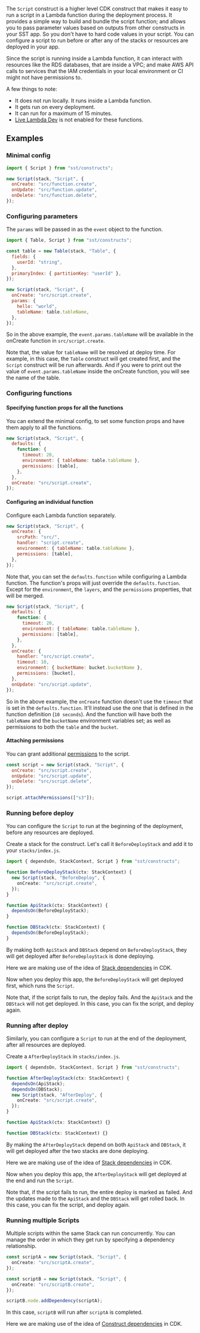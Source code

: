The `Script` construct is a higher level CDK construct that makes it easy to run a script in a Lambda function during the deployment process. It provides a simple way to build and bundle the script function; and allows you to pass parameter values based on outputs from other constructs in your SST app. So you don't have to hard code values in your script. You can configure a script to run before or after any of the stacks or resources are deployed in your app.

Since the script is running inside a Lambda function, it can interact with resources like the RDS databases, that are inside a VPC; and make AWS API calls to services that the IAM credentials in your local environment or CI might not have permissions to.

A few things to note:

- It does not run locally. It runs inside a Lambda function.
- It gets run on every deployment.
- It can run for a maximum of 15 minutes.
- [Live Lambda Dev](/live-lambda-development.md) is not enabled for these functions.

## Examples

### Minimal config

```js
import { Script } from "sst/constructs";

new Script(stack, "Script", {
  onCreate: "src/function.create",
  onUpdate: "src/function.update",
  onDelete: "src/function.delete",
});
```

### Configuring parameters

The `params` will be passed in as the `event` object to the function.

```js {12-15}
import { Table, Script } from "sst/constructs";

const table = new Table(stack, "Table", {
  fields: {
    userId: "string",
  },
  primaryIndex: { partitionKey: "userId" },
});

new Script(stack, "Script", {
  onCreate: "src/script.create",
  params: {
    hello: "world",
    tableName: table.tableName,
  },
});
```

So in the above example, the `event.params.tableName` will be available in the onCreate function in `src/script.create`.

Note that, the value for `tableName` will be resolved at deploy time. For example, in this case, the `Table` construct will get created first, and the `Script` construct will be run afterwards. And if you were to print out the value of `event.params.tableName` inside the onCreate function, you will see the name of the table.

### Configuring functions

#### Specifying function props for all the functions

You can extend the minimal config, to set some function props and have them apply to all the functions.

```js {3-7}
new Script(stack, "Script", {
  defaults: {
    function: {
      timeout: 20,
      environment: { tableName: table.tableName },
      permissions: [table],
    },
  },
  onCreate: "src/script.create",
});
```

#### Configuring an individual function

Configure each Lambda function separately.

```js
new Script(stack, "Script", {
  onCreate: {
    srcPath: "src/",
    handler: "script.create",
    environment: { tableName: table.tableName },
    permissions: [table],
  },
});
```

Note that, you can set the `defaults.function` while configuring a Lambda function. The function's props will just override the `defaults.function`. Except for the `environment`, the `layers`, and the `permissions` properties, that will be merged.

```js
new Script(stack, "Script", {
  defaults: {
    function: {
      timeout: 20,
      environment: { tableName: table.tableName },
      permissions: [table],
    },
  },
  onCreate: {
    handler: "src/script.create",
    timeout: 10,
    environment: { bucketName: bucket.bucketName },
    permissions: [bucket],
  },
  onUpdate: "src/script.update",
});
```

So in the above example, the `onCreate` function doesn't use the `timeout` that is set in the `defaults.function`. It'll instead use the one that is defined in the function definition (`10 seconds`). And the function will have both the `tableName` and the `bucketName` environment variables set; as well as permissions to both the `table` and the `bucket`.

#### Attaching permissions

You can grant additional [permissions](Permissions.md) to the script.

```js {7}
const script = new Script(stack, "Script", {
  onCreate: "src/script.create",
  onUpdate: "src/script.update",
  onDelete: "src/script.delete",
});

script.attachPermissions(["s3"]);
```

### Running before deploy

You can configure the `Script` to run at the beginning of the deployment, before any resources are deployed.

Create a stack for the construct. Let's call it `BeforeDeployStack` and add it to your `stacks/index.js`.

```ts
import { dependsOn, StackContext, Script } from "sst/constructs";

function BeforeDeployStack(ctx: StackContext) {
  new Script(stack, "BeforeDeploy", {
    onCreate: "src/script.create",
  });
}

function ApiStack(ctx: StackContext) {
  dependsOn(BeforeDeployStack);
}

function DBStack(ctx: StackContext) {
  dependsOn(BeforeDeployStack);
}
```

By making both `ApiStack` and `DBStack` depend on `BeforeDeployStack`, they will get deployed after `BeforeDeployStack` is done deploying.

Here we are making use of the idea of [Stack dependencies](https://docs.aws.amazon.com/cdk/api/v2/docs/aws-cdk-lib-readme.html#stack-dependencies) in CDK.

Now when you deploy this app, the `BeforeDeployStack` will get deployed first, which runs the `Script`.

Note that, if the script fails to run, the deploy fails. And the `ApiStack` and the `DBStack` will not get deployed. In this case, you can fix the script, and deploy again.

### Running after deploy

Similarly, you can configure a `Script` to run at the end of the deployment, after all resources are deployed.

Create a `AfterDeployStack` in `stacks/index.js`.

```ts
import { dependsOn, StackContext, Script } from "sst/constructs";

function AfterDeployStack(ctx: StackContext) {
  dependsOn(ApiStack);
  dependsOn(DBStack);
  new Script(stack, "AfterDeploy", {
    onCreate: "src/script.create",
  });
}

function ApiStack(ctx: StackContext) {}

function DBStack(ctx: StackContext) {}
```

By making the `AfterDeployStack` depend on both `ApiStack` and `DBStack`, it will get deployed after the two stacks are done deploying.

Here we are making use of the idea of [Stack dependencies](https://docs.aws.amazon.com/cdk/api/v2/docs/aws-cdk-lib-readme.html#stack-dependencies) in CDK.

Now when you deploy this app, the `AfterDeployStack` will get deployed at the end and run the `Script`.

Note that, if the script fails to run, the entire deploy is marked as failed. And the updates made to the `ApiStack` and the `DBStack` will get rolled back. In this case, you can fix the script, and deploy again.

### Running multiple Scripts

Multiple scripts within the same Stack can run concurrently. You can manage the order in which they get run by specifying a dependency relationship.

```ts {9}
const scriptA = new Script(stack, "Script", {
  onCreate: "src/scriptA.create",
});

const scriptB = new Script(stack, "Script", {
  onCreate: "src/scriptB.create",
});

scriptB.node.addDependency(scriptA);
```

In this case, `scriptB` will run after `scriptA` is completed.

Here we are making use of the idea of [Construct dependencies](https://docs.aws.amazon.com/cdk/api/v2/docs/aws-cdk-lib-readme.html#construct-dependencies) in CDK.
